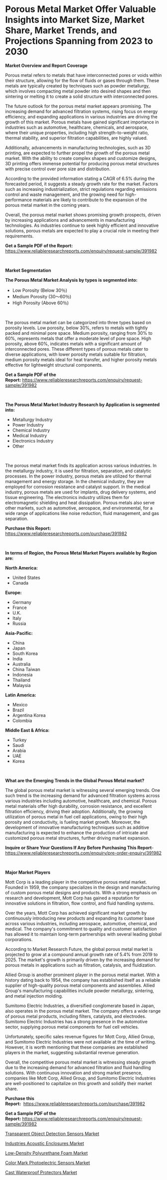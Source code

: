 <p><h1>Porous Metal Market Offer Valuable Insights into Market Size, Market Share, Market Trends, and Projections Spanning from 2023 to 2030</h1></p><p><strong>Market Overview and Report Coverage</strong></p>
<p><p>Porous metal refers to metals that have interconnected pores or voids within their structure, allowing for the flow of fluids or gases through them. These metals are typically created by techniques such as powder metallurgy, which involves compacting metal powder into desired shapes and then sintering or melting it to create a solid structure with interconnected pores.</p><p>The future outlook for the porous metal market appears promising. The increasing demand for advanced filtration systems, rising focus on energy efficiency, and expanding applications in various industries are driving the growth of this market. Porous metals have gained significant importance in industries such as automotive, healthcare, chemicals, and aerospace, where their unique properties, including high strength-to-weight ratio, thermal stability, and superior filtration capabilities, are highly valued.</p><p>Additionally, advancements in manufacturing technologies, such as 3D printing, are expected to further propel the growth of the porous metal market. With the ability to create complex shapes and customize designs, 3D printing offers immense potential for producing porous metal structures with precise control over pore size and distribution.</p><p>According to the provided information stating a CAGR of 6.5% during the forecasted period, it suggests a steady growth rate for the market. Factors such as increasing industrialization, strict regulations regarding emissions control and waste management, and the growing need for high-performance materials are likely to contribute to the expansion of the porous metal market in the coming years.</p><p>Overall, the porous metal market shows promising growth prospects, driven by increasing applications and advancements in manufacturing technologies. As industries continue to seek highly efficient and innovative solutions, porous metals are expected to play a crucial role in meeting their requirements.</p></p>
<p><strong>Get a Sample PDF of the Report:</strong> <a href="https://www.reliableresearchreports.com/enquiry/request-sample/391982">https://www.reliableresearchreports.com/enquiry/request-sample/391982</a></p>
<p>&nbsp;</p>
<p><strong>Market Segmentation</strong></p>
<p><strong>The Porous Metal Market Analysis by types is segmented into:</strong></p>
<p><ul><li>Low Porosity (Below 30％)</li><li>Medium Porosity (30～60％)</li><li>High Porosity (Above 60％)</li></ul></p>
<p>&nbsp;</p>
<p><p>The porous metal market can be categorized into three types based on porosity levels. Low porosity, below 30%, refers to metals with tightly packed and minimal pore space. Medium porosity, ranging from 30% to 60%, represents metals that offer a moderate level of pore space. High porosity, above 60%, indicates metals with a significant amount of interconnected pores. These different types of porous metals cater to diverse applications, with lower porosity metals suitable for filtration, medium porosity metals ideal for heat transfer, and higher porosity metals effective for lightweight structural components.</p></p>
<p><strong>Get a Sample PDF of the Report:</strong>&nbsp;<a href="https://www.reliableresearchreports.com/enquiry/request-sample/391982">https://www.reliableresearchreports.com/enquiry/request-sample/391982</a></p>
<p>&nbsp;</p>
<p><strong>The Porous Metal Market Industry Research by Application is segmented into:</strong></p>
<p><ul><li>Metallurgy Industry</li><li>Power Industry</li><li>Chemical Industry</li><li>Medical Industry</li><li>Electronics Industry</li><li>Other</li></ul></p>
<p>&nbsp;</p>
<p><p>The porous metal market finds its application across various industries. In the metallurgy industry, it is used for filtration, separation, and catalytic processes. In the power industry, porous metals are utilized for thermal management and energy storage. In the chemical industry, they are employed for corrosion resistance and catalyst support. In the medical industry, porous metals are used for implants, drug delivery systems, and tissue engineering. The electronics industry utilizes them for electromagnetic shielding and heat dissipation. Porous metals also serve other markets, such as automotive, aerospace, and environmental, for a wide range of applications like noise reduction, fluid management, and gas separation.</p></p>
<p><strong>Purchase this Report:</strong>&nbsp; <a href="https://www.reliableresearchreports.com/purchase/391982">https://www.reliableresearchreports.com/purchase/391982</a></p>
<p>&nbsp;</p>
<p><strong>In terms of Region, the Porous Metal Market Players available by Region are:</strong></p>
<p>
    <p> <strong> North America: </strong>
        <ul>
            <li>United States</li>
            <li>Canada</li>
        </ul>
        </p> 
    <p> <strong> Europe: </strong>
        <ul>
            <li>Germany</li>
            <li>France</li>
            <li>U.K.</li>
            <li>Italy</li>
            <li>Russia</li>
        </ul>
        </p> 
    <p> <strong> Asia-Pacific: </strong>
        <ul>
            <li>China</li>
            <li>Japan</li>
            <li>South Korea</li>
            <li>India</li>
            <li>Australia</li>
            <li>China Taiwan</li>
            <li>Indonesia</li>
            <li>Thailand</li>
            <li>Malaysia</li>
        </ul>
        </p> 
    <p> <strong> Latin America: </strong>
        <ul>
            <li>Mexico</li>
            <li>Brazil</li>
            <li>Argentina Korea</li>
            <li>Colombia</li>
        </ul>
        </p> 
    <p> <strong> Middle East & Africa: </strong>
        <ul>
            <li>Turkey</li>
            <li>Saudi</li>
            <li>Arabia</li>
            <li>UAE</li>
            <li>Korea</li>
        </ul>
    </p>
    </p>
<p>&nbsp;</p>
<p><strong>What are the Emerging Trends in the Global Porous Metal market?</strong></p>
<p><p>The global porous metal market is witnessing several emerging trends. One such trend is the increasing demand for advanced filtration systems across various industries including automotive, healthcare, and chemical. Porous metal materials offer high durability, corrosion resistance, and excellent filtration efficiency, driving their adoption. Additionally, the growing utilization of porous metal in fuel cell applications, owing to their high porosity and conductivity, is fueling market growth. Moreover, the development of innovative manufacturing techniques such as additive manufacturing is expected to enhance the production of intricate and customized porous metal structures, further driving market expansion.</p></p>
<p><strong>Inquire or Share Your Questions If Any Before Purchasing This Report</strong>- <a href="https://www.reliableresearchreports.com/enquiry/pre-order-enquiry/391982">https://www.reliableresearchreports.com/enquiry/pre-order-enquiry/391982</a></p>
<p>&nbsp;</p>
<p><strong>Major Market Players</strong></p>
<p><p>Mott Corp is a leading player in the competitive porous metal market. Founded in 1959, the company specializes in the design and manufacturing of custom porous metal designs and products. With a strong emphasis on research and development, Mott Corp has gained a reputation for innovative solutions in filtration, flow control, and fluid handling systems.</p><p>Over the years, Mott Corp has achieved significant market growth by continuously introducing new products and expanding its customer base across various industries, including aerospace, automotive, chemical, and medical. The company's commitment to quality and customer satisfaction has allowed it to maintain long-term partnerships with several leading global corporations.</p><p>According to Market Research Future, the global porous metal market is projected to grow at a compound annual growth rate of 5.4% from 2019 to 2025. The market's growth is primarily driven by the increasing demand for porous metals in applications such as filtration, catalysis, and fluidization.</p><p>Allied Group is another prominent player in the porous metal market. With a history dating back to 1954, the company has established itself as a reliable supplier of high-quality porous metal components and assemblies. Allied Group's manufacturing capabilities include powder metallurgy, sintering, and metal injection molding.</p><p>Sumitomo Electric Industries, a diversified conglomerate based in Japan, also operates in the porous metal market. The company offers a wide range of porous metal products, including filters, catalysts, and electrodes. Sumitomo Electric Industries has a strong presence in the automotive sector, supplying porous metal components for fuel cell vehicles.</p><p>Unfortunately, specific sales revenue figures for Mott Corp, Allied Group, and Sumitomo Electric Industries were not available at the time of writing. However, it is worth mentioning that these companies are established players in the market, suggesting substantial revenue generation.</p><p>Overall, the competitive porous metal market is witnessing steady growth due to the increasing demand for advanced filtration and fluid handling solutions. With continuous innovation and strong market presence, companies like Mott Corp, Allied Group, and Sumitomo Electric Industries are well-positioned to capitalize on this growth and solidify their market share.</p></p>
<p><strong>Purchase this Report:</strong>&nbsp;&nbsp;<a href="https://www.reliableresearchreports.com/purchase/391982">https://www.reliableresearchreports.com/purchase/391982</a></p>
<p></p>
<p><strong>Get a Sample PDF of the Report:</strong>&nbsp;<a href="https://www.reliableresearchreports.com/enquiry/request-sample/391982">https://www.reliableresearchreports.com/enquiry/request-sample/391982</a></p>
<p><p><a href="https://medium.com/@christinascott1938/transparent-object-detection-sensors-market-size-reveals-the-best-marketing-channels-in-global-2057c052872f">Transparent Object Detection Sensors Market</a></p><p><a href="https://medium.com/@laurenbrown1918/industries-acoustic-enclosures-market-insights-into-market-cagr-market-trends-and-growth-06383d6e0c6c">Industries Acoustic Enclosures Market</a></p><p><a href="https://medium.com/@deniseharvey70/low-density-polyurethane-foam-market-competitive-analysis-market-trends-and-forecast-to-2030-99951802c537">Low-Density Polyurethane Foam Market</a></p><p><a href="https://medium.com/@joycelucas56/color-mark-photoelectric-sensors-market-size-and-market-trends-complete-industry-overview-2023-to-19a10d421462">Color Mark Photoelectric Sensors Market</a></p><p><a href="https://medium.com/@emilywest91/cast-waterproof-protectors-market-trends-forecast-and-competitive-analysis-to-2030-5bc58dedcb95">Cast Waterproof Protectors Market</a></p></p>